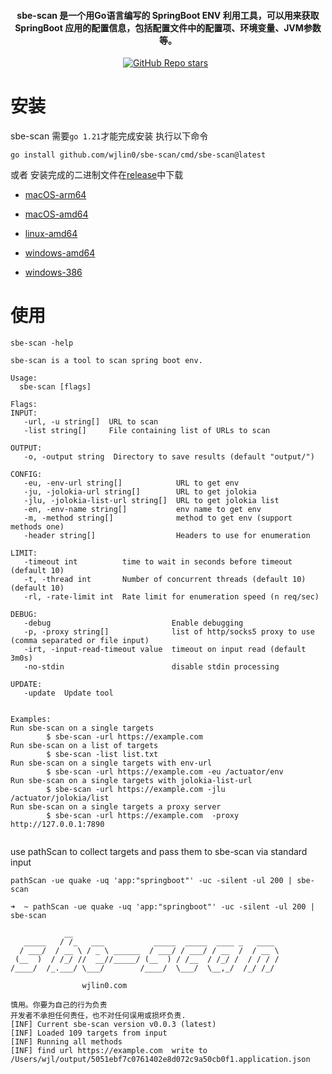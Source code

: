 <h4 align="center"> sbe-scan 是一个用Go语言编写的 SpringBoot ENV 利用工具，可以用来获取 SpringBoot 应用的配置信息，包括配置文件中的配置项、环境变量、JVM参数等。 </h4>
<p align="center">
<a href="https://github.com/wjlin0/sbe-scan/releases/"><img src="https://img.shields.io/github/release/wjlin0/sbe-scan" alt=""></a> 
<a href="https://github.com/wjlin0/sbe-scan" ><img alt="GitHub Repo stars" src="https://img.shields.io/github/stars/wjlin0/sbe-scan"></a>
<a href="https://github.com/wjlin0/sbe-scan/releases"><img src="https://img.shields.io/github/downloads/wjlin0/sbe-scan/total" alt=""></a> 
<a href="https://github.com/wjlin0/sbe-scan"><img src="https://img.shields.io/github/last-commit/wjlin0/sbe-scan" alt=""></a> 
<a href="https://blog.wjlin0.com/"><img src="https://img.shields.io/badge/wjlin0-blog-green" alt=""></a>
</p>

# 安装

sbe-scan 需要`go 1.21`才能完成安装 执行以下命令

```shell
go install github.com/wjlin0/sbe-scan/cmd/sbe-scan@latest
```
或者
安装完成的二进制文件在[release](https://github.com/wjlin0/sbe-scan/releases)中下载
- [macOS-arm64](https://github.com/wjlin0/sbe-scan/releases/download/v0.0.3/sbe-scan_0.0.3_macOS_arm64.zip)

- [macOS-amd64](https://github.com/wjlin0/sbe-scan/releases/download/v0.0.3/sbe-scan_0.0.3_macOS_amd64.zip)

- [linux-amd64](https://github.com/wjlin0/sbe-scan/releases/download/v0.0.3/sbe-scan_0.0.3_linux_amd64.zip)

- [windows-amd64](https://github.com/wjlin0/sbe-scan/releases/download/v0.0.3/sbe-scan_0.0.3_windows_amd64.zip)

- [windows-386](https://github.com/wjlin0/sbe-scan/releases/download/v0.0.3/sbe-scan_0.0.3_windows_386.zip)


# 使用
```shell
sbe-scan -help
```
```text
sbe-scan is a tool to scan spring boot env.

Usage:
  sbe-scan [flags]

Flags:
INPUT:
   -url, -u string[]  URL to scan
   -list string[]     File containing list of URLs to scan

OUTPUT:
   -o, -output string  Directory to save results (default "output/")

CONFIG:
   -eu, -env-url string[]            URL to get env
   -ju, -jolokia-url string[]        URL to get jolokia
   -jlu, -jolokia-list-url string[]  URL to get jolokia list
   -en, -env-name string[]           env name to get env
   -m, -method string[]              method to get env (support methods one)
   -header string[]                  Headers to use for enumeration

LIMIT:
   -timeout int          time to wait in seconds before timeout (default 10)
   -t, -thread int       Number of concurrent threads (default 10) (default 10)
   -rl, -rate-limit int  Rate limit for enumeration speed (n req/sec)

DEBUG:
   -debug                           Enable debugging
   -p, -proxy string[]              list of http/socks5 proxy to use (comma separated or file input)
   -irt, -input-read-timeout value  timeout on input read (default 3m0s)
   -no-stdin                        disable stdin processing

UPDATE:
   -update  Update tool


Examples:
Run sbe-scan on a single targets
        $ sbe-scan -url https://example.com
Run sbe-scan on a list of targets
        $ sbe-scan -list list.txt
Run sbe-scan on a single targets with env-url
        $ sbe-scan -url https://example.com -eu /actuator/env
Run sbe-scan on a single targets with jolokia-list-url
        $ sbe-scan -url https://example.com -jlu /actuator/jolokia/list
Run sbe-scan on a single targets a proxy server
        $ sbe-scan -url https://example.com  -proxy http://127.0.0.1:7890
          
```

use pathScan to collect targets and pass them to sbe-scan via standard input

```shell
pathScan -ue quake -uq 'app:"springboot"' -uc -silent -ul 200 | sbe-scan
```
```text
➜  ~ pathScan -ue quake -uq 'app:"springboot"' -uc -silent -ul 200 | sbe-scan

            __
   _____   / /_   ___           _____  _____  ____ _   ____
  / ___/  / __ \ / _ \ ______  / ___/ / ___/ / __  /  / __ \
 (__  )  / /_/ //  __//_____/ (__  ) / /__  / /_/ /  / / / /
/____/  /_.___/ \___/        /____/  \___/  \__,_/  /_/ /_/

				wjlin0.com

慎用。你要为自己的行为负责
开发者不承担任何责任，也不对任何误用或损坏负责.
[INF] Current sbe-scan version v0.0.3 (latest)
[INF] Loaded 109 targets from input
[INF] Running all methods
[INF] find url https://example.com  write to /Users/wjl/output/5051ebf7c0761402e8d072c9a50cb0f1.application.json
```
